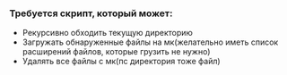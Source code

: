 
### Требуется скрипт, который может:

* Рекурсивно обходить текущую директорию
* Загружать обнаруженные файлы на мк(желательно иметь список расширений файлов, которые грузить не нужно)
* Удалять все файлы с мк(пс директория тоже файл)


